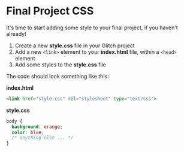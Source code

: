 # Final Project CSS
It's time to start adding some style to your final project, if you haven't already!

1. Create a new **style.css** file in your Glitch project
1. Add a new `<link>` element to your **index.html** file, within a `<head>` element
1. Add some styles to the **style.css** file

The code should look something like this:

**index.html**

```html
<link href="style.css" rel="stylesheet" type="text/css">
```

**style.css**

```css
body {
  background: orange;
  color: blue;
  /* anything else ... */
}
```
